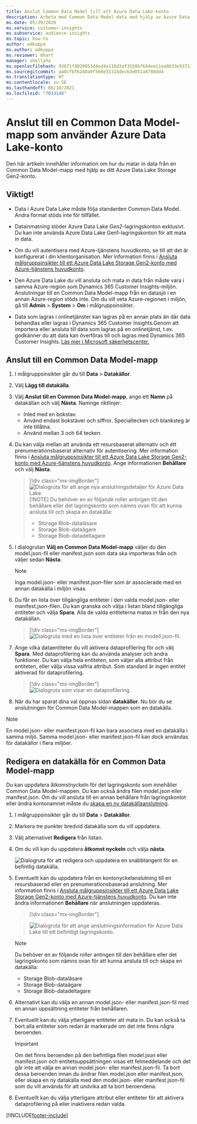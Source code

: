 ```yaml
---
title: Anslut Common Data Model till ett Azure Data Lake-konto
description: Arbeta med Common Data Model-data med hjälp av Azure Data Lake Storage.
ms.date: 05/29/2020
ms.service: customer-insights
ms.subservice: audience-insights
ms.topic: how-to
author: adkuppa
ms.author: adkuppa
ms.reviewer: mhart
manager: shellyha
ms.openlocfilehash: 93871f8029053d4ed4a116d3af3550b7684ee11ea8633e937138245e193a44e6
ms.sourcegitcommit: aa0cfbf6240a9f560e3131bdec63e051a8786dd4
ms.translationtype: HT
ms.contentlocale: sv-SE
ms.lasthandoff: 08/10/2021
ms.locfileid: "7033148"
---
```

# <a name="connect-to-a-common-data-model-folder-using-an-azure-data-lake-account"></a>Anslut till en Common Data Model-mapp som använder Azure Data Lake-konto

Den här artikeln innehåller information om hur du matar in data från en Common Data Model-mapp med hjälp av ditt Azure Data Lake Storage Gen2-konto.

## <a name="important-considerations"></a>Viktigt!

- Data i Azure Data Lake måste följa standarden Common Data Model. Andra format stöds inte för tillfället.

- Datainmatning stöder Azure Data Lake *Gen2*-lagringskonton exklusivt. Du kan inte använda Azure Data Lake Gen1-lagringskonton för att mata in data.

- Om du vill autentisera med Azure-tjänstens huvudkonto, se till att det är konfigurerat i din klientorganisation. Mer information finns i [Ansluta målgruppsinsikter till ett Azure Data Lake Storage Gen2-konto med Azure-tjänstens huvudkonto](connect-service-principal.md).

- Den Azure Data Lake du vill ansluta och mata in data från måste vara i samma Azure-region som Dynamics 365 Customer Insights-miljön. Anslutningar till en Common Data Model-mapp från en datasjö i en annan Azure-region stöds inte. Om du vill veta Azure-regionen i miljön, gå till **Admin** > **System** > **Om** i målgruppsinsikter.

- Data som lagras i onlinetjänster kan lagras på en annan plats än där data behandlas eller lagras i Dynamics 365 Customer Insights.Genom att importera eller ansluta till data som lagras på en onlinetjänst, t.ex. godkänner du att data kan överföras till och lagras med Dynamics 365 Customer Insights. [Läs mer i Microsoft säkerhetscenter.](https://www.microsoft.com/trust-center)

## <a name="connect-to-a-common-data-model-folder"></a>Anslut till en Common Data Model-mapp

1. I målgruppsinsikter går du till **Data** > **Datakällor**.

1. Välj **Lägg till datakälla**.

1. Välj **Anslut till en Common Data Model-mapp**, ange ett **Namn** på datakällan och välj **Nästa**. Namnge riktlinjer: 
   - Inled med en bokstav.
   - Använd endast bokstäver och siffror. Specialtecken och blanksteg är inte tillåtna.
   - Använd mellan 3 och 64 tecken.

1. Du kan välja mellan att använda ett resursbaserat alternativ och ett prenumerationsbaserat alternativ för autentisering. Mer information finns i [Ansluta målgruppsinsikter till ett Azure Data Lake Storage Gen2-konto med Azure-tjänstens huvudkonto](connect-service-principal.md). Ange informationen **Behållare** och välj **Nästa**.
   > [!div class="mx-imgBorder"]
   > ![Dialogruta för att ange nya anslutningsdetaljer för Azure Data Lake.](media/enter-new-storage-details.png)
   > [!NOTE]
   > Du behöver en av följande roller antingen till den behållare eller det lagringskonto som nämns ovan för att kunna ansluta till och skapa en datakälla:
   >  - Storage Blob-dataläsare
   >  - Storage Blob-dataägare
   >  - Storage Blob-datadeltagare

1. I dialogrutan **Välj en Common Data Model-mapp** väljer du den model.json-fil eller manifest.json som data ska importeras från och väljer sedan **Nästa**.
   > [!NOTE]
   > Inga model.json- eller manifest.json-filer som är associerade med en annan datakälla i miljön visas.

1. Du får en lista över tillgängliga entiteter i den valda model.json- eller manifest.json-filen. Du kan granska och välja i listan bland tillgängliga entiteter och välja **Spara**. Alla de valda entiteterna matas in från den nya datakällan.
   > [!div class="mx-imgBorder"]
   > ![Dialogruta med en lista över entiteter från en modell.json-fil.](media/review-entities.png)

8. Ange vilka dataentiteter du vill aktivera dataprofilering för och välj **Spara**. Med dataprofilering kan du använda analyser och andra funktioner. Du kan välja hela entiteten, som väljer alla attribut från entiteten, eller välja vissa valfria attribut. Som standard är ingen entitet aktiverad för dataprofilering.
   > [!div class="mx-imgBorder"]
   > ![Dialogruta som visar en dataprofilering.](media/dataprofiling-entities.png)

9. När du har sparat dina val öppnas sidan **datakällor**. Nu bör du se anslutningen för Common Data Model-mappen som en datakälla.

> [!NOTE]
> En model.json- eller manifest.json-fil kan bara associera med en datakälla i samma miljö. Samma model.json- eller manifest.json-fil kan dock användas för datakällor i flera miljöer.

## <a name="edit-a-common-data-model-folder-data-source"></a>Redigera en datakälla för en Common Data Model-mapp

Du kan uppdatera åtkomstnyckeln för det lagringskonto som innehåller Common Data Model-mappen. Du kan också ändra filen model.json eller manifest.json. Om du vill ansluta till en annan behållare från lagringskontot eller ändra kontonamnet måste du [skapa en ny datakällaanslutning](#connect-to-a-common-data-model-folder).

1. I målgruppsinsikter går du till **Data** > **Datakällor**.

2. Markera tre punkter bredvid datakälla som du vill uppdatera.

3. Välj alternativet **Redigera** från listan.

4. Om du vill kan du uppdatera **åtkomst nyckeln** och välja **nästa**.

   ![Dialogruta för att redigera och uppdatera en snabbtangent för en befintlig datakälla.](media/edit-access-key.png)

5. Eventuellt kan du uppdatera från en kontonyckelanslutning till en resursbaserad eller en prenumerationsbaserad anslutning. Mer information finns i [Ansluta målgruppsinsikter till ett Azure Data Lake Storage Gen2-konto med Azure-tjänstens huvudkonto](connect-service-principal.md). Du kan inte ändra informationen **Behållare** när anslutningen uppdateras.
   > [!div class="mx-imgBorder"]

   > ![Dialogruta för att ange anslutningsinformation för Azure Data Lake till ett befintligt lagringskonto.](media/enter-existing-storage-details.png)

   > [!NOTE]
   > Du behöver en av följande roller antingen till den behållare eller det lagringskonto som nämns ovan för att kunna ansluta till och skapa en datakälla:
   >  - Storage Blob-dataläsare
   >  - Storage Blob-dataägare
   >  - Storage Blob-datadeltagare


6. Alternativt kan du välja en annan model.json- eller manifest.json-fil med en annan uppsättning entiteter från behållaren.

7. Eventuellt kan du välja ytterligare entiteter att mata in. Du kan också ta bort alla entiteter som redan är markerade om det inte finns några beroenden.

   > [!IMPORTANT]
   > Om det finns beroenden på den befintliga filen model.json eller manifest.json och entitetsuppsättningen visas ett felmeddelande och det går inte att välja en annan model.json- eller manifest.json-fil. Ta bort dessa beroenden innan du ändrar filen model.json eller manifest.json, eller skapa en ny datakälla med den model.json- eller manifest.json-fil som du vill använda för att undvika att ta bort beroendena.

8. Eventuellt kan du välja ytterligare attribut eller entiteter för att aktivera dataprofilering på eller inaktivera redan valda.   


[!INCLUDE[footer-include](../includes/footer-banner.md)]